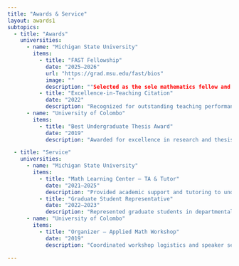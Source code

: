 ```yaml
---
title: "Awards & Service"
layout: awards1
subtopics:
  - title: "Awards"
    universities:
      - name: "Michigan State University"
        items:
          - title: "FAST Fellowship"
            date: "2025–2026"
            url: "https://grad.msu.edu/fast/bios"
            image: ""
            description: ""Selected as the sole mathematics fellow and one of only 12 fellows across all universities, awarded $5,000 through the MSU FAST Fellowship—a professional development program offering mentored teaching experiences, teaching-as-research projects, and training in instructional and assessment techniques.""
          - title: "Excellence-in-Teaching Citation"
            date: "2022"
            description: "Recognized for outstanding teaching performance and student engagement."
      - name: "University of Colombo"
        items:
          - title: "Best Undergraduate Thesis Award"
            date: "2019"
            description: "Awarded for excellence in research and thesis presentation."

  - title: "Service"
    universities:
      - name: "Michigan State University"
        items:
          - title: "Math Learning Center – TA & Tutor"
            date: "2021–2025"
            description: "Provided academic support and tutoring to undergraduate students."
          - title: "Graduate Student Representative"
            date: "2022–2023"
            description: "Represented graduate students in departmental meetings."
      - name: "University of Colombo"
        items:
          - title: "Organizer – Applied Math Workshop"
            date: "2019"
            description: "Coordinated workshop logistics and speaker sessions."

---
```


